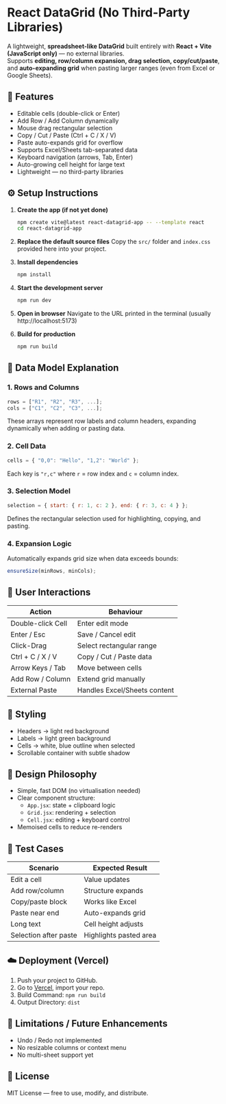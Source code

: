 # React DataGrid (No Third-Party Libraries)

A lightweight, **spreadsheet-like DataGrid** built entirely with **React + Vite (JavaScript only)** — no external libraries.  
Supports **editing, row/column expansion, drag selection, copy/cut/paste**, and **auto-expanding grid** when pasting larger ranges (even from Excel or Google Sheets).

## 🚀 Features
- Editable cells (double-click or Enter)
- Add Row / Add Column dynamically
- Mouse drag rectangular selection
- Copy / Cut / Paste (Ctrl + C / X / V)
- Paste auto-expands grid for overflow
- Supports Excel/Sheets tab-separated data
- Keyboard navigation (arrows, Tab, Enter)
- Auto-growing cell height for large text
- Lightweight — no third-party libraries

## ⚙️ Setup Instructions
1. **Create the app (if not yet done)**
   ```bash
   npm create vite@latest react-datagrid-app -- --template react
   cd react-datagrid-app
   ```

2. **Replace the default source files**
   Copy the `src/` folder and `index.css` provided here into your project.

3. **Install dependencies**
   ```bash
   npm install
   ```

4. **Start the development server**
   ```bash
   npm run dev
   ```

5. **Open in browser**
   Navigate to the URL printed in the terminal (usually http://localhost:5173)

6. **Build for production**
   ```bash
   npm run build
   ```

## 🧩 Data Model Explanation

### 1. Rows and Columns
```js
rows = ["R1", "R2", "R3", ...];
cols = ["C1", "C2", "C3", ...];
```
These arrays represent row labels and column headers, expanding dynamically when adding or pasting data.

### 2. Cell Data
```js
cells = { "0,0": "Hello", "1,2": "World" };
```
Each key is `"r,c"` where `r` = row index and `c` = column index.

### 3. Selection Model
```js
selection = { start: { r: 1, c: 2 }, end: { r: 3, c: 4 } };
```
Defines the rectangular selection used for highlighting, copying, and pasting.

### 4. Expansion Logic
Automatically expands grid size when data exceeds bounds:
```js
ensureSize(minRows, minCols);
```

## 🧮 User Interactions

| Action | Behaviour |
|--------|------------|
| Double-click Cell | Enter edit mode |
| Enter / Esc | Save / Cancel edit |
| Click-Drag | Select rectangular range |
| Ctrl + C / X / V | Copy / Cut / Paste data |
| Arrow Keys / Tab | Move between cells |
| Add Row / Column | Extend grid manually |
| External Paste | Handles Excel/Sheets content |

## 🎨 Styling
- Headers → light red background  
- Labels → light green background  
- Cells → white, blue outline when selected  
- Scrollable container with subtle shadow

## 🧠 Design Philosophy
- Simple, fast DOM (no virtualisation needed)
- Clear component structure:
  - `App.jsx`: state + clipboard logic
  - `Grid.jsx`: rendering + selection
  - `Cell.jsx`: editing + keyboard control
- Memoised cells to reduce re-renders

## 🔬 Test Cases

| Scenario | Expected Result |
|-----------|----------------|
| Edit a cell | Value updates |
| Add row/column | Structure expands |
| Copy/paste block | Works like Excel |
| Paste near end | Auto-expands grid |
| Long text | Cell height adjusts |
| Selection after paste | Highlights pasted area |

## ☁️ Deployment (Vercel)
1. Push your project to GitHub.
2. Go to [Vercel](https://vercel.com/), import your repo.
3. Build Command: `npm run build`
4. Output Directory: `dist`

## 🧱 Limitations / Future Enhancements
- Undo / Redo not implemented
- No resizable columns or context menu
- No multi-sheet support yet

## 📜 License
MIT License — free to use, modify, and distribute.
